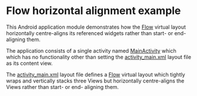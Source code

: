 # Flow horizontal alignment example

This Android application module demonstrates how the [Flow](https://developer.android.com/reference/androidx/constraintlayout/helper/widget/Flow) virtual layout horizontally centre-aligns its referenced widgets rather than start- or end- aligning them.

The application consists of a single activity named [MainActivity](src/main/java/com/tazkiyatech/constraintlayout/experiments/MainActivity.kt) which which has no functionality other than setting the [activity_main.xml](src/main/res/layout/activity_main.xml) layout file as its content view.

The [activity_main.xml](src/main/res/layout/activity_main.xml) layout file defines a [Flow](https://developer.android.com/reference/androidx/constraintlayout/helper/widget/Flow) virtual layout which tightly wraps and vertically stacks three Views but horizontally centre-aligns the Views rather than start- or end- aligning them.
